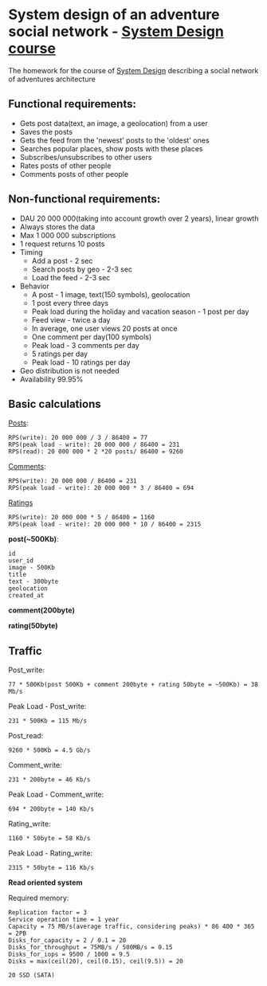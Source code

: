 # System design of an adventure social network - [System Design course](https://github.com/Balun-courses/system_design)
The homework for the course of [System Design](https://github.com/Balun-courses/system_design) describing a social network of adventures architecture 
## Functional requirements:
- Gets post data(text, an image, a geolocation) from a user
- Saves the posts
- Gets the feed from the 'newest' posts to the 'oldest' ones
- Searches popular places, show posts with these places
- Subscribes/unsubscribes to other users
- Rates posts of other people
- Comments posts of other people

## Non-functional requirements:
- DAU 20 000 000(taking into account growth over 2 years), linear growth
- Always stores the data
- Max 1 000 000 subscriptions
- 1 request returns 10 posts
- Timing
  - Add a post - 2 sec
  - Search posts by geo - 2-3 sec
  - Load the feed - 2-3 sec
- Behavior
  - A post - 1 image, text(150 symbols), geolocation
  - 1 post every three days
  - Peak load during the holiday and vacation season - 1 post per day
  - Feed view - twice a day
  - In average, one user views 20 posts at once
  - One comment per day(100 symbols)
  - Peak load - 3 comments per day
  - 5 ratings per day
  - Peak load - 10 ratings per day
- Geo distribution is not needed
- Availability 99.95%

## Basic calculations
<ins>Posts</ins>:

    RPS(write): 20 000 000 / 3 / 86400 = 77
    RPS(peak load - write): 20 000 000 / 86400 = 231
    RPS(read): 20 000 000 * 2 *20 posts/ 86400 = 9260

<ins>Comments</ins>:

    RPS(write): 20 000 000 / 86400 = 231
    RPS(peak load - write): 20 000 000 * 3 / 86400 = 694

<ins>Ratings</ins>
    
    RPS(write): 20 000 000 * 5 / 86400 = 1160
    RPS(peak load - write): 20 000 000 * 10 / 86400 = 2315

**post(~500Kb)**:

    id
    user_id
    image - 500Kb
    title
    text - 300byte
    geolocation
    created_at

**comment(200byte)**

**rating(50byte)**

## Traffic
Post_write: 

    77 * 500Kb(post 500Kb + comment 200byte + rating 50byte = ~500Kb) = 38 Mb/s

Peak Load - Post_write: 

    231 * 500Kb = 115 Mb/s

Post_read: 

    9260 * 500Kb = 4.5 Gb/s

Comment_write: 

    231 * 200byte = 46 Kb/s

Peak Load - Comment_write: 

    694 * 200byte = 140 Kb/s

Rating_write: 
    
    1160 * 50byte = 58 Kb/s

Peak Load - Rating_write: 

    2315 * 50byte = 116 Kb/s

**Read oriented system**

Required memory:

    Replication factor = 3
    Service operation time = 1 year
    Сapacity = 75 MB/s(average traffic, considering peaks) * 86 400 * 365 = 2PB
    Disks_for_capacity = 2 / 0.1 = 20
    Disks_for_throughput = 75MB/s / 500MB/s = 0.15
    Disks_for_iops = 9500 / 1000 = 9.5
    Disks = max(ceil(20), ceil(0.15), ceil(9.5)) = 20

    20 SSD (SATA)

